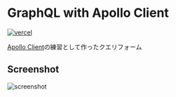 # GraphQL with Apollo Client

[![vercel](https://img.shields.io/github/deployments/eggplants/apollo-client-sample/production?label=vercel&logo=vercel)](https://apollo-client-sample-eggplants.vercel.app/)

[Apollo Client](https://github.com/apollographql/apollo-client)の練習として作ったクエリフォーム

## Screenshot

![screenshot](https://user-images.githubusercontent.com/42153744/163790980-db068ff7-960d-443e-8e30-ed134472ce4b.png)
